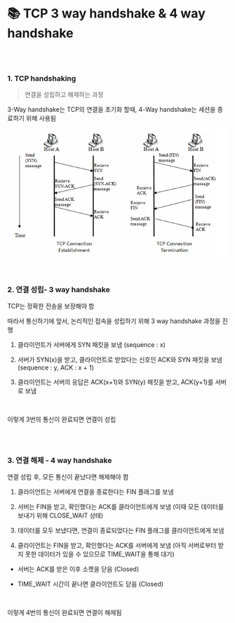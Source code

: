 # 📚 TCP 3 way handshake & 4 way handshake

<br>

<br>

### 1. TCP handshaking

> 연결을 성립하고 해제하는 과정

3-Way handshake는 TCP의 연결을 초기화 할때, 4-Way handshake는 세션을 종료하기 위해 사용됨

![image](../image/handshaking.png)

<br>

### 2. 연결 성립- 3 way handshake

TCP는 정확한 전송을 보장해야 함

따라서 통신하기에 앞서, 논리적인 접속을 성립하기 위해 3 way handshake 과정을 진행

1. 클라이언트가 서버에게 SYN 패킷을 보냄 (sequence : x)

2. 서버가 SYN(x)을 받고, 클라이언트로 받았다는 신호인 ACK와 SYN 패킷을 보냄 (sequence : y, ACK : x + 1)

3. 클라이언트는 서버의 응답은 ACK(x+1)와 SYN(y) 패킷을 받고, ACK(y+1)를 서버로 보냄

<br>

이렇게 3번의 통신이 완료되면 연결이 성립

<br>

<br>

### 3. 연결 해제 - 4 way handshake

연결 성립 후, 모든 통신이 끝났다면 해제해야 함

1. 클라이언트는 서버에게 연결을 종료한다는 FIN 플래그를 보냄

2. 서버는 FIN을 받고, 확인했다는 ACK를 클라이언트에게 보냄 (이때 모든 데이터를 보내기 위해 CLOSE_WAIT 상태)

3. 데이터를 모두 보냈다면, 연결이 종료되었다는 FIN 플래그를 클라이언트에게 보냄

4. 클라이언트는 FIN을 받고, 확인했다는 ACK를 서버에게 보냄 (아직 서버로부터 받지 못한 데이터가 있을 수 있으므로 TIME_WAIT을 통해 대기)

- 서버는 ACK를 받은 이후 소켓을 닫음 (Closed)

- TIME_WAIT 시간이 끝나면 클라이언트도 닫음 (Closed)

<br>

이렇게 4번의 통신이 완료되면 연결이 해제됨

<br>

